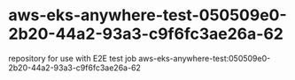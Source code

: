 # aws-eks-anywhere-test-050509e0-2b20-44a2-93a3-c9f6fc3ae26a-62
repository for use with E2E test job aws-eks-anywhere-test:050509e0-2b20-44a2-93a3-c9f6fc3ae26a-62
